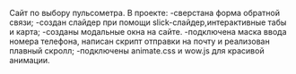 Сайт по выбору пульсометра.
В проекте: -сверстана форма обратной связи;
           -создан слайдер при помощи slick-слайдер,интерактивные табы и карта;
           -созданы модальные окна на сайте.
           -подключена маска ввода номера телефона, написан скрипт отправки на почту и реализован плавный скролл;
           -подключены animate.css и wow.js для красивой анимации.
